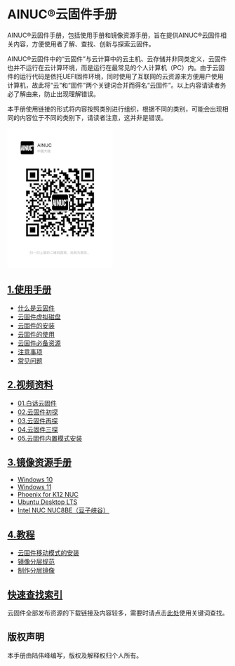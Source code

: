 # AINUC®️云固件手册

AINUC®️云固件手册，包括使用手册和镜像资源手册，旨在提供AINUC®️云固件相关内容，方便使用者了解、查找、创新与探索云固件。

AINUC®️云固件中的“云固件”与云计算中的云主机、云存储并非同类定义，云固件也并不运行在云计算环境，而是运行在最常见的个人计算机（PC）内。由于云固件的运行代码是依托UEFI固件环境，同时使用了互联网的云资源来方便用户使用计算机，故此将“云”和“固件”两个关键词合并而得名“云固件”。以上内容请读者务必了解由来，防止出现理解错误。

本手册使用链接的形式将内容按照类别进行组织，根据不同的类别，可能会出现相同的内容位于不同的类别下，请读者注意，这并非是错误。

![AINUC云固件小助手微信](manuals/images/ainuc99.png "AINUC云固件小助手微信号")

## [1.使用手册](manuals/INDEX.md)

- [什么是云固件](manuals/INTRO.md)
- [云固件虚拟磁盘](manuals/VD.md)
- [云固件的安装](manuals/INSTALL.md)
- [云固件的使用](manuals/USAGE.md)
- [云固件必备资源](manuals/DEBUT.md)
- [注意事项](manuals/ATTENTION.md)
- [常见问题](manuals/FAQ.md)

## [2.视频资料](videos/INDEX.md)

- [01.白话云固件](videos/MW-IN-A-NUTSHELL.md)
- [02.云固件初探](videos/MW-FIRST-LOOK.md)
- [03.云固件再探](videos/MW-SECOND-LOOK.md)
- [04.云固件三探](videos/MW-THIRD-LOOK.md)
- [05.云固件内置模式安装](videos/MW-INSTALL-INTERNAL.md)

## [3.镜像资源手册](resources/INDEX.md)

- [Windows 10](resources/WINDOWS-10.md)
- [Windows 11](resources/WINDOWS-11.md)
- [Phoenix for K12 NUC](resources/PHOENIX-K12-NUC.md)
- [Ubuntu Desktop LTS](resources/UBUNTU-DESKTOP-LTS.md)
- [Intel NUC NUC8BE（豆子峡谷）](resources/INTEL-NUC-NUC8BE.md)

## [4.教程](manuals/TUTORIAL.md)

- [云固件移动模式的安装](manuals/MW-TO-GO.md)
- [镜像分层规范](manuals/LAYERS.md)
- [制作分层镜像](manuals/MAKE-LAYERS-IMAGES.md)

## [快速查找索引](INDEX.md)

云固件全部发布资源的下载链接及内容较多，需要时请点击[此处](INDEX.md)使用关键词查找。

## 版权声明

本手册由陆伟峰编写，版权及解释权归个人所有。
